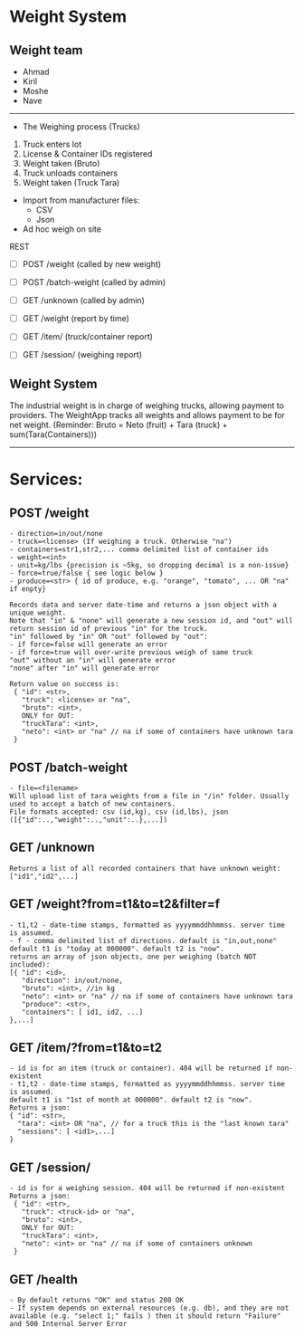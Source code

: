 # Weight System

## Weight team
- Ahmad
- Kiril
- Moshe
- Nave
---

- The Weighing process (Trucks)
1. Truck enters lot
2. License & Container IDs registered
3. Weight taken (Bruto)
4. Truck unloads containers
5. Weight taken (Truck Tara)

- Import from manufacturer files:
    - CSV
    - Json
- Ad hoc weigh on site


REST

- [ ] POST /weight (called by new weight)
- [ ] POST /batch-weight (called by admin)
- [ ] GET /unknown (called by admin)
- [ ] GET /weight (report by time)
- [ ] GET /item/<id> (truck/container report)
- [ ] GET /session/<id> (weighing report)



Weight System
---
The industrial weight is in charge of weighing trucks, allowing payment to providers.
The WeightApp tracks all weights and allows payment to be for net weight.
(Reminder: Bruto = Neto (fruit) + Tara (truck) + sum(Tara(Containers)))


---
# Services:

## POST /weight
```
- direction=in/out/none
- truck=<license> (If weighing a truck. Otherwise "na")
- containers=str1,str2,... comma delimited list of container ids
- weight=<int>
- unit=kg/lbs {precision is ~5kg, so dropping decimal is a non-issue}
- force=true/false { see logic below }
- produce=<str> { id of produce, e.g. "orange", "tomato", ... OR "na" if enpty}

Records data and server date-time and returns a json object with a unique weight.
Note that "in" & "none" will generate a new session id, and "out" will return session id of previous "in" for the truck.
"in" followed by "in" OR "out" followed by "out":
- if force=false will generate an error
- if force=true will over-write previous weigh of same truck
"out" without an "in" will generate error
"none" after "in" will generate error

Return value on success is:
 { "id": <str>, 
   "truck": <license> or "na",
   "bruto": <int>,
   ONLY for OUT:
   "truckTara": <int>,
   "neto": <int> or "na" // na if some of containers have unknown tara
 }
 ```

## POST /batch-weight
```
- file=<filename>
Will upload list of tara weights from a file in "/in" folder. Usually used to accept a batch of new containers. 
File formats accepted: csv (id,kg), csv (id,lbs), json ([{"id":..,"weight":..,"unit":..},...])
```

## GET /unknown

```
Returns a list of all recorded containers that have unknown weight:
["id1","id2",...]
```
## GET /weight?from=t1&to=t2&filter=f
```
- t1,t2 - date-time stamps, formatted as yyyymmddhhmmss. server time is assumed.
- f - comma delimited list of directions. default is "in,out,none"
default t1 is "today at 000000". default t2 is "now". 
returns an array of json objects, one per weighing (batch NOT included):
[{ "id": <id>,
   "direction": in/out/none,
   "bruto": <int>, //in kg
   "neto": <int> or "na" // na if some of containers have unknown tara
   "produce": <str>,
   "containers": [ id1, id2, ...]
},...]
```

## GET /item/<id>?from=t1&to=t2
```
- id is for an item (truck or container). 404 will be returned if non-existent
- t1,t2 - date-time stamps, formatted as yyyymmddhhmmss. server time is assumed.
default t1 is "1st of month at 000000". default t2 is "now". 
Returns a json:
{ "id": <str>,
  "tara": <int> OR "na", // for a truck this is the "last known tara"
  "sessions": [ <id1>,...] 
}
```

## GET /session/<id>
```
- id is for a weighing session. 404 will be returned if non-existent
Returns a json:
 { "id": <str>, 
   "truck": <truck-id> or "na",
   "bruto": <int>,
   ONLY for OUT:
   "truckTara": <int>,
   "neto": <int> or "na" // na if some of containers unknown
 }
```
 ## GET /health
 ```
 - By default returns "OK" and status 200 OK
 - If system depends on external resources (e.g. db), and they are not available (e.g. "select 1;" fails ) then it should return "Failure" and 500 Internal Server Error
```

